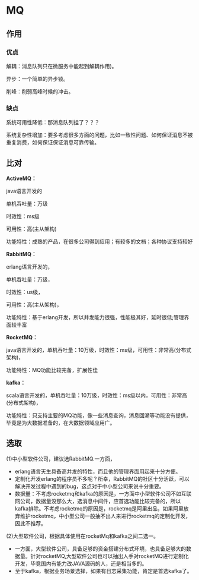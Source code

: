 # MQ

## 作用

### 优点

解耦：消息队列只在微服务中能起到解耦作用)。

异步：一个简单的异步锁。

削峰：削弱高峰时候的冲击。

### 缺点

系统可用性降低：那消息队列挂了？？？

系统复杂性增加：要多考虑很多方面的问题，比如一致性问题、如何保证消息不被重复消费，如何保证保证消息可靠传输。

## 比对

**ActiveMQ：**

java语言开发的

单机吞吐量：万级

时效性：ms级

可用性：高(主从架构)

功能特性：成熟的产品，在很多公司得到应用；有较多的文档；各种协议支持较好

**RabbitMQ：**

erlang语言开发的，

单机吞吐量：万级，

时效性：us级，

可用性：高(主从架构)，

功能特性：基于erlang开发，所以并发能力很强，性能极其好，延时很低;管理界面较丰富

**RocketMQ：**

java语言开发的，单机吞吐量：10万级，时效性：ms级，可用性：非常高(分布式架构)，

功能特性：MQ功能比较完备，扩展性佳

**kafka：**

scala语言开发的，单机吞吐量：10万级，时效性：ms级以内，可用性：非常高(分布式架构)，

功能特性：只支持主要的MQ功能，像一些消息查询，消息回溯等功能没有提供，毕竟是为大数据准备的，在大数据领域应用广。

## 选取

(1)中小型软件公司，建议选RabbitMQ.一方面，

- erlang语言天生具备高并发的特性，而且他的管理界面用起来十分方便。
- 定制化开发erlang的程序员不多呢？所幸，RabbitMQ的社区十分活跃，可以解决开发过程中遇到的bug，这点对于中小型公司来说十分重要。
- 数据量：不考虑rocketmq和kafka的原因是，一方面中小型软件公司不如互联网公司，数据量没那么大，选消息中间件，应首选功能比较完备的，所以kafka排除。不考虑rocketmq的原因是，rocketmq是阿里出品，如果阿里放弃维护rocketmq，中小型公司一般抽不出人来进行rocketmq的定制化开发，因此不推荐。

(2)大型软件公司，根据具体使用在rocketMq和kafka之间二选一。

- 一方面，大型软件公司，具备足够的资金搭建分布式环境，也具备足够大的数据量。针对rocketMQ,大型软件公司也可以抽出人手对rocketMQ进行定制化开发，毕竟国内有能力改JAVA源码的人，还是相当多的。
- 至于kafka，根据业务场景选择，如果有日志采集功能，肯定是首选kafka了。